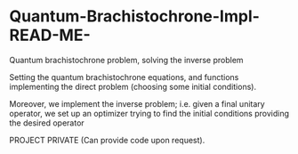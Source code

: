 # Quantum-Brachistochrone-Impl-READ-ME-
Quantum brachistochrone problem, solving the inverse problem

Setting the quantum brachistochrone equations, and functions implementing the direct problem (choosing some initial conditions).

Moreover, we implement the inverse problem; i.e. given a final unitary operator, we set up an optimizer trying to find the initial conditions providing the desired operator

PROJECT PRIVATE (Can provide code upon request).
